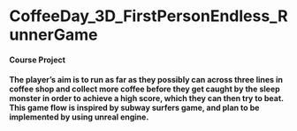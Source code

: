 # CoffeeDay_3D_FirstPersonEndless_RunnerGame
#### Course Project

#### The player’s aim is to run as far as they possibly can across three lines in coffee shop and collect more coffee before they get caught by the sleep monster in order to achieve a high score, which they can then try to beat. This game flow is inspired by subway surfers game, and plan to be implemented by using unreal engine.

